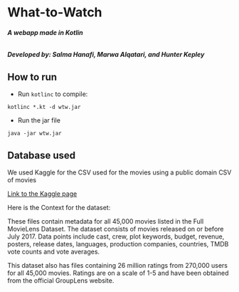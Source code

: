 # What-to-Watch

###### **A webapp made in Kotlin**

##### Developed by: Salma Hanafi, Marwa Alqatari, and Hunter Kepley

## How to run

* Run `kotlinc` to compile:

`kotlinc *.kt -d wtw.jar`

* Run the jar file

`java -jar wtw.jar`

## Database used

We used Kaggle for the CSV used for the movies using a public domain CSV of movies

[Link to the Kaggle page](https://www.kaggle.com/rounakbanik/the-movies-dataset?select=movies_metadata.csv)

Here is the Context for the dataset:

These files contain metadata for all 45,000 movies listed in the Full MovieLens Dataset. The dataset consists of movies released on or before July 2017. Data points include cast, crew, plot keywords, budget, revenue, posters, release dates, languages, production companies, countries, TMDB vote counts and vote averages.

This dataset also has files containing 26 million ratings from 270,000 users for all 45,000 movies. Ratings are on a scale of 1-5 and have been obtained from the official GroupLens website.